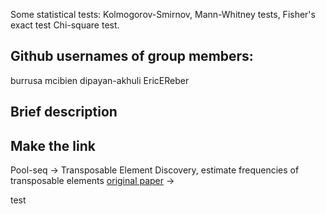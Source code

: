 Some statistical tests: Kolmogorov-Smirnov, Mann-Whitney tests, Fisher's exact test Chi-square test.

## Github usernames of group members:

burrusa
mcibien
dipayan-akhuli
EricEReber

## Brief description


## Make the link
Pool-seq -> Transposable Element Discovery, estimate frequencies of transposable elements [original paper](https://journals.plos.org/plosgenetics/article?id=10.1371/journal.pgen.1002487#s4) -> 

test
